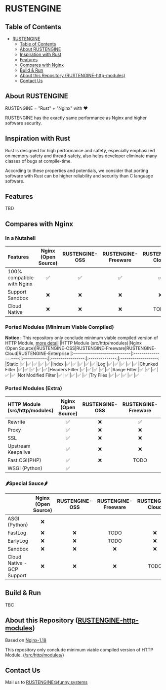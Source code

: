 # RUSTENGINE

## Table of Contents 
- [RUSTENGINE](#rustengine)
  - [Table of Contents](#table-of-contents)
  - [About RUSTENGINE](#about-rustengine)
  - [Inspiration with Rust](#inspiration-with-rust)
  - [Features](#features)
  - [Compares with Nginx](#compares-with-nginx)
  - [Build & Run](#build--run)
  - [About this Repository (RUSTENGINE-http-modules)](#about-this-repository-rustengine-http-modules)
  - [Contact Us](#contact-us)

## About RUSTENGINE
RUSTENGINE = "Rust" + "Nginx" with ❤

RUSTENGINE has the exactly same performance as Nginx and higher software security.

## Inspiration with Rust
Rust is designed for high performance and safety, especially emphasized on memory-safety and thread-safety, also helps developer eliminate many classes of bugs at compile-time. 

According to these properties and potentials, we consider that porting software with Rust can be higher reliability and security than C language software.

## Features

TBD

## Compares with Nginx
### In a Nutshell
|Features                  |Nginx<br>(Open Source)|RUSTENGINE-OSS|RUSTENGINE-Freeware|RUSTENGINE-Cloud|RUSTENGINE-Enterprise
|:-------------------------|:--------------------:|:------------:|:-----------------:|:--------------:|:-------------------:
|100% compatible with Nginx|✅                     |✅            |✅                |✅              |✅
|Support Sandbox           |❌                    |❌           |❌                 |❌             |TODO
|Cloud Native              |❌                    |❌           |❌                 |TODO            |TODO

### Ported Modules (Minimum Viable Compiled)
**Notice** : This repository only conclude minimum viable compiled version of HTTP Module, [more detail](#about-this-repository-rustengine-http-modules)
|HTTP Module (src/http/modules)|Nginx<br>(Open Source)|RUSTENGINE-OSS|RUSTENGINE-Freeware|RUSTENGINE-Cloud|RUSTENGINE-Enterprise
|:-----------------------------|:--------------------:|:------------:|:-----------------:|:--------------:|:-------------------:
|Static                        |✅️                     |✅             |✅                 |✅               |✅
|Index                         |✅                     |✅             |✅                 |✅               |✅
|Log                           |✅                     |✅             |✅                 |✅               |✅
|Chunked Filter                |✅                     |✅             |✅                 |✅               |✅
|Headers Filter                |✅                     |✅             |✅                 |✅               |✅
|Range Filter                  |✅                     |✅             |✅                 |✅               |✅
|Not Modified Filter           |✅                     |✅             |✅                 |✅               |✅
|Try Files                     |✅                     |✅             |✅                 |✅               |✅

### Ported Modules (Extra)
|HTTP Module (src/http/modules)|Nginx<br>(Open Source)|RUSTENGINE-OSS|RUSTENGINE-Freeware|RUSTENGINE-Cloud|RUSTENGINE-Enterprise
|:-----------------------------|:--------------------:|:------------:|:-----------------:|:--------------:|:-------------------:
|Rewrite                       |✅                     |❌            |✅                 |✅               |✅
|Proxy                         |✅                     |❌            |❌                |TODO            |❌
|SSL                           |✅                     |❌            |❌                |TODO            |TODO
|Upstream Keepalive            |✅                     |❌            |❌                |TODO            |❌
|Fast CGI(PHP)                 |✅                     |❌            |TODO               |❌             |TODO
|WSGI (Python)                 |✅                     |              |                   |                |

### 🌶Special Sauce🌶
|                              |Nginx<br>(Open Source)|RUSTENGINE-OSS|RUSTENGINE-Freeware|RUSTENGINE-Cloud|RUSTENGINE-Enterprise
|:-----------------------------|:--------------------:|:------------:|:-----------------:|:--------------:|:-------------------:
|ASGI (Python)                 |❌                   |              |                   |                |
|FastLog                       |❌                   |❌            |TODO               |❌             |❌
|EarlyLog                      |❌                   |❌            |TODO               |❌             |❌
|Sandbox                       |❌                   |❌            |❌                 |❌             |TODO
|Cloud Native - GCP Support    |❌                   |❌            |❌                 |TODO           |TODO

## Build & Run

TBC

## About this Repository ([RUSTENGINE-http-modules](https://github.com/Funny-Systems-OSS/RUSTENGINE-http-modules))

Based on [Nginx-1.18](https://github.com/nginx/nginx/tree/branches/stable-1.18) 

This repository only conclude minimum viable compiled version of HTTP Module. ([/src/http/modules/](https://github.com/nginx/nginx/tree/branches/stable-1.18/src/http/modules))

## Contact Us
Mail us to [RUSTENGINE@funny.systems](mailto:RUSTENGINE@funny.systems)

